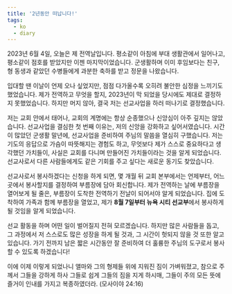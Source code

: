 ```yaml
---
title: '2년동안 떠납니다!'
tags:
  - ko
  - diary
---
```


2023년 6월 4일, 오늘은 제 전역날입니다. 평소같이 아침에 부대 생활관에서 일어나고, 평소같이 점호를 받았지만 이젠 마지막이었습니다. 군생활하며 이미 후임보다는 친구, 형 동생과 같았던 수병들에게 과분한 축하를 받고 정문을 나왔습니다.

입대할 땐 이날이 언제 오나 싶었지만, 점점 다가올수록 오히려 불안한 심정을 느끼기도 했었습니다. 제가 전역하고 무엇을 할지, 2023년이 막 되었을 당시에도 제대로 결정하지 못했었습니다. 하지만 머지 않아, 결국 저는 선교사업을 하러 떠나기로 결정했습니다.

저는 교회 안에서 태어나, 교회의 계명에는 항상 순종했으나 신앙심이 아주 깊지는 않았습니다. 선교사업을 결심한 첫 번째 이유는, 저의 신앙을 강화하고 싶어서였습니다. 시간이 많았던 군생활 말년에, 선교사업을 준비하여 주님의 말씀을 열심히 구했습니다. 저는 기도의 응답으로 가슴이 따뜻해지는 경험도 하고, 무엇보다 제가 스스로 중요하다고 생각했던 가치들이, 사실은 교회를 다니며 만들어진 가치들이라는 것을 알게 되었습니다. 선교사로서 다른 사람들에게도 같은 기회를 주고 싶다는 새로운 동기도 찾았습니다.

선교사로서 봉사하겠다는 신청을 하게 되면, 몇 개월 뒤 교회 본부에서는 언제부터, 어느 곳에서 봉사할지를 결정하여 부름장에 담아 회신합니다. 제가 전역하는 날에 부름장을 열어보게 될 줄은, 부름장이 도착한 전역하기 전날이 되어서야 알게 되었습니다. 집에 도착하여 가족과 함께 부름장을 열었고, 제가 **8월 7일부터 뉴욕 시티 선교부**에서 봉사하게 될 것임을 알게 되었습니다.

선교 활동을 하며 어떤 일이 벌어질지 전혀 모르겠습니다. 하지만 많은 사람들을 돕고, 그 과정에서 저 스스로도 많은 성장을 하게 될 것과, 그 시간이 헛되지 않을 것 또한 알고 있습니다. 가기 전까지 남은 짧은 시간동안 잘 준비하여 더 훌륭한 주님의 도구로서 봉사할 수 있도록 하겠습니다!

이에 이제 이렇게 되었나니 앨마와 그의 형제들 위에 지워진 짐이 가벼워졌고, 참으로 주께서 그들을 강하게 하사 그들로 쉽게 그들의 짐을 지게 하시매, 그들이 주의 모든 뜻에 즐거이 인내를 가지고 복종하였더라. (모사이야 24:16)

